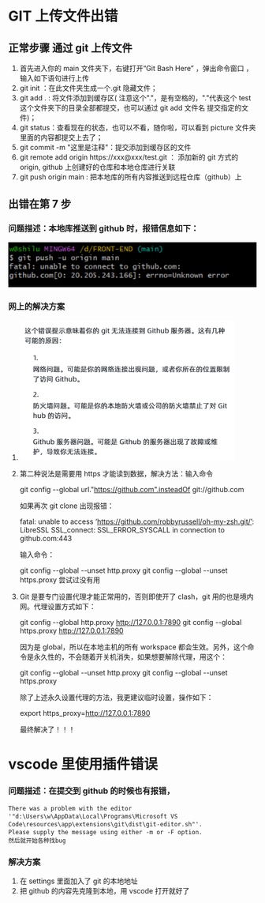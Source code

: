 # GIT 上传文件出错

## 正常步骤 通过 git 上传文件

1. 首先进入你的 main 文件夹下，右键打开“Git Bash Here” ，弹出命令窗口 ，输入如下语句进行上传
2. git init ：在此文件夹生成一个.git 隐藏文件；
3. git add . : 将文件添加到缓存区( 注意这个"."，是有空格的，"."代表这个 test 这个文件夹下的目录全部都提交，也可以通过 git add 文件名 提交指定的文件)；
4. git status：查看现在的状态，也可以不看，随你啦，可以看到 picture 文件夹里面的内容都提交上去了；
5. git commit -m "这里是注释"：提交添加到缓存区的文件
6. git remote add origin https://xxx@xxx/test.git ： 添加新的 git 方式的 origin, github 上创建好的仓库和本地仓库进行关联
7. git push origin main : 把本地库的所有内容推送到远程仓库（github）上

## 出错在第 7 步

### 问题描述：本地库推送到 github 时，报错信息如下：

![报错信息](image.png)

### 网上的解决方案

1. ![GPT解决方案](image-1.png)
2. 第二种说法是需要用 https 才能读到数据，解决方法：输入命令

   git config --global url."https://github.com".insteadOf git://github.com

   如果再次 git clone 出现报错：

   fatal: unable to access ‘https://github.com/robbyrussell/oh-my-zsh.git/’: LibreSSL SSL_connect: SSL_ERROR_SYSCALL in connection to github.com:443

   输入命令：

   git config --global --unset http.proxy
   git config --global --unset https.proxy
   尝试过没有用

3. Git 是要专门设置代理才能正常用的，否则即使开了 clash，git 用的也是境内网。代理设置方式如下：

   git config --global http.proxy http://127.0.0.1:7890
   git config --global https.proxy http://127.0.0.1:7890

   因为是 global，所以在本地主机的所有 workspace 都会生效。另外，这个命令是永久性的，不会随着开关机消失，如果想要解除代理，用这个：

   git config --global --unset http.proxy
   git config --global --unset https.proxy

   除了上述永久设置代理的方法，我更建议临时设置，操作如下：

   export https_proxy=http://127.0.0.1:7890

   最终解决了！！！

# vscode 里使用插件错误

### 问题描述：在提交到 github 的时候也有报错，

    There was a problem with the editor '"d:\Users\w\AppData\Local\Programs\Microsoft VS Code\resources\app\extensions\git\dist\git-editor.sh"'.
    Please supply the message using either -m or -F option.
    然后就开始各种找bug

### 解决方案

1. 在 settings 里面加入了 git 的本地地址
2. 把 github 的内容先克隆到本地，用 vscode 打开就好了
